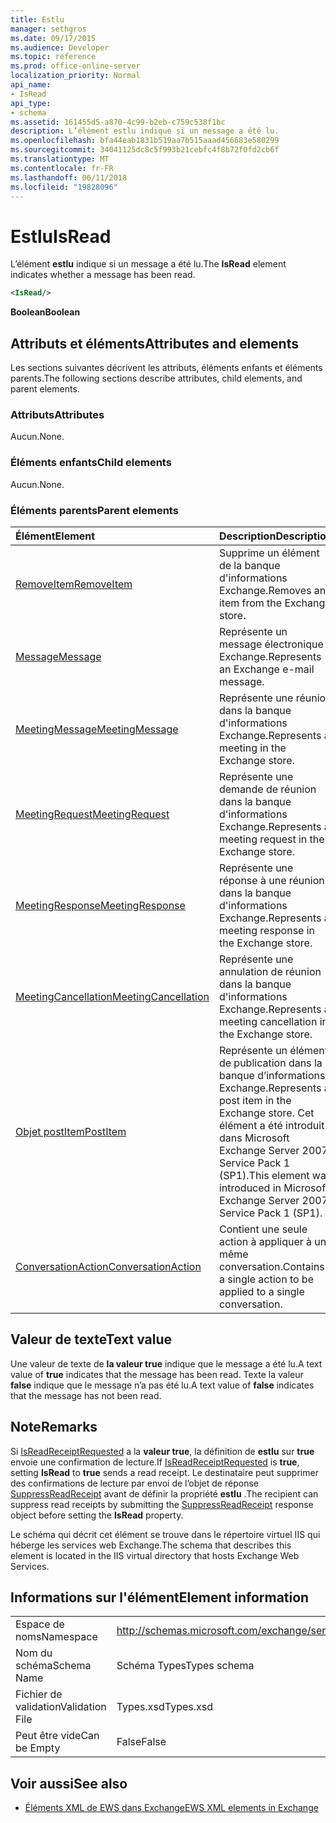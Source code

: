 ```yaml
---
title: Estlu
manager: sethgros
ms.date: 09/17/2015
ms.audience: Developer
ms.topic: reference
ms.prod: office-online-server
localization_priority: Normal
api_name:
- IsRead
api_type:
- schema
ms.assetid: 161455d5-a870-4c99-b2eb-c759c538f1bc
description: L’élément estlu indique si un message a été lu.
ms.openlocfilehash: bfa44eab1831b519aa7b515aaad456683e580299
ms.sourcegitcommit: 34041125dc8c5f993b21cebfc4f8b72f0fd2cb6f
ms.translationtype: MT
ms.contentlocale: fr-FR
ms.lasthandoff: 06/11/2018
ms.locfileid: "19828096"
---
```

# <a name="isread"></a><span data-ttu-id="191ae-103">Estlu</span><span class="sxs-lookup"><span data-stu-id="191ae-103">IsRead</span></span>

<span data-ttu-id="191ae-104">L’élément **estlu** indique si un message a été lu.</span><span class="sxs-lookup"><span data-stu-id="191ae-104">The **IsRead** element indicates whether a message has been read.</span></span> 
  
```XML
<IsRead/>
```

 <span data-ttu-id="191ae-105">**Boolean**</span><span class="sxs-lookup"><span data-stu-id="191ae-105">**Boolean**</span></span>
## <a name="attributes-and-elements"></a><span data-ttu-id="191ae-106">Attributs et éléments</span><span class="sxs-lookup"><span data-stu-id="191ae-106">Attributes and elements</span></span>

<span data-ttu-id="191ae-107">Les sections suivantes décrivent les attributs, éléments enfants et éléments parents.</span><span class="sxs-lookup"><span data-stu-id="191ae-107">The following sections describe attributes, child elements, and parent elements.</span></span>
  
### <a name="attributes"></a><span data-ttu-id="191ae-108">Attributs</span><span class="sxs-lookup"><span data-stu-id="191ae-108">Attributes</span></span>

<span data-ttu-id="191ae-109">Aucun.</span><span class="sxs-lookup"><span data-stu-id="191ae-109">None.</span></span>
  
### <a name="child-elements"></a><span data-ttu-id="191ae-110">Éléments enfants</span><span class="sxs-lookup"><span data-stu-id="191ae-110">Child elements</span></span>

<span data-ttu-id="191ae-111">Aucun.</span><span class="sxs-lookup"><span data-stu-id="191ae-111">None.</span></span>
  
### <a name="parent-elements"></a><span data-ttu-id="191ae-112">Éléments parents</span><span class="sxs-lookup"><span data-stu-id="191ae-112">Parent elements</span></span>

|<span data-ttu-id="191ae-113">**Élément**</span><span class="sxs-lookup"><span data-stu-id="191ae-113">**Element**</span></span>|<span data-ttu-id="191ae-114">**Description**</span><span class="sxs-lookup"><span data-stu-id="191ae-114">**Description**</span></span>|
|:-----|:-----|
|[<span data-ttu-id="191ae-115">RemoveItem</span><span class="sxs-lookup"><span data-stu-id="191ae-115">RemoveItem</span></span>](removeitem.md) <br/> |<span data-ttu-id="191ae-116">Supprime un élément de la banque d'informations Exchange.</span><span class="sxs-lookup"><span data-stu-id="191ae-116">Removes an item from the Exchange store.</span></span>  <br/> |
|[<span data-ttu-id="191ae-117">Message</span><span class="sxs-lookup"><span data-stu-id="191ae-117">Message</span></span>](message-ex15websvcsotherref.md) <br/> |<span data-ttu-id="191ae-118">Représente un message électronique Exchange.</span><span class="sxs-lookup"><span data-stu-id="191ae-118">Represents an Exchange e-mail message.</span></span>  <br/> |
|[<span data-ttu-id="191ae-119">MeetingMessage</span><span class="sxs-lookup"><span data-stu-id="191ae-119">MeetingMessage</span></span>](meetingmessage.md) <br/> |<span data-ttu-id="191ae-120">Représente une réunion dans la banque d'informations Exchange.</span><span class="sxs-lookup"><span data-stu-id="191ae-120">Represents a meeting in the Exchange store.</span></span>  <br/> |
|[<span data-ttu-id="191ae-121">MeetingRequest</span><span class="sxs-lookup"><span data-stu-id="191ae-121">MeetingRequest</span></span>](meetingrequest.md) <br/> |<span data-ttu-id="191ae-122">Représente une demande de réunion dans la banque d'informations Exchange.</span><span class="sxs-lookup"><span data-stu-id="191ae-122">Represents a meeting request in the Exchange store.</span></span>  <br/> |
|[<span data-ttu-id="191ae-123">MeetingResponse</span><span class="sxs-lookup"><span data-stu-id="191ae-123">MeetingResponse</span></span>](meetingresponse.md) <br/> |<span data-ttu-id="191ae-124">Représente une réponse à une réunion dans la banque d'informations Exchange.</span><span class="sxs-lookup"><span data-stu-id="191ae-124">Represents a meeting response in the Exchange store.</span></span>  <br/> |
|[<span data-ttu-id="191ae-125">MeetingCancellation</span><span class="sxs-lookup"><span data-stu-id="191ae-125">MeetingCancellation</span></span>](meetingcancellation.md) <br/> |<span data-ttu-id="191ae-126">Représente une annulation de réunion dans la banque d'informations Exchange.</span><span class="sxs-lookup"><span data-stu-id="191ae-126">Represents a meeting cancellation in the Exchange store.</span></span>  <br/> |
|[<span data-ttu-id="191ae-127">Objet postItem</span><span class="sxs-lookup"><span data-stu-id="191ae-127">PostItem</span></span>](postitem.md) <br/> |<span data-ttu-id="191ae-128">Représente un élément de publication dans la banque d’informations Exchange.</span><span class="sxs-lookup"><span data-stu-id="191ae-128">Represents a post item in the Exchange store.</span></span> <span data-ttu-id="191ae-129">Cet élément a été introduit dans Microsoft Exchange Server 2007 Service Pack 1 (SP1).</span><span class="sxs-lookup"><span data-stu-id="191ae-129">This element was introduced in Microsoft Exchange Server 2007 Service Pack 1 (SP1).</span></span>  <br/> |
|[<span data-ttu-id="191ae-130">ConversationAction</span><span class="sxs-lookup"><span data-stu-id="191ae-130">ConversationAction</span></span>](conversationaction.md) <br/> |<span data-ttu-id="191ae-131">Contient une seule action à appliquer à une même conversation.</span><span class="sxs-lookup"><span data-stu-id="191ae-131">Contains a single action to be applied to a single conversation.</span></span>  <br/> |
   
## <a name="text-value"></a><span data-ttu-id="191ae-132">Valeur de texte</span><span class="sxs-lookup"><span data-stu-id="191ae-132">Text value</span></span>

<span data-ttu-id="191ae-133">Une valeur de texte de **la valeur true** indique que le message a été lu.</span><span class="sxs-lookup"><span data-stu-id="191ae-133">A text value of **true** indicates that the message has been read.</span></span> <span data-ttu-id="191ae-134">Texte la valeur **false** indique que le message n’a pas été lu.</span><span class="sxs-lookup"><span data-stu-id="191ae-134">A text value of **false** indicates that the message has not been read.</span></span> 
  
## <a name="remarks"></a><span data-ttu-id="191ae-135">Note</span><span class="sxs-lookup"><span data-stu-id="191ae-135">Remarks</span></span>

<span data-ttu-id="191ae-136">Si [IsReadReceiptRequested](isreadreceiptrequested.md) a la **valeur true**, la définition de **estlu** sur **true** envoie une confirmation de lecture.</span><span class="sxs-lookup"><span data-stu-id="191ae-136">If [IsReadReceiptRequested](isreadreceiptrequested.md) is **true**, setting **IsRead** to **true** sends a read receipt.</span></span> <span data-ttu-id="191ae-137">Le destinataire peut supprimer des confirmations de lecture par envoi de l’objet de réponse [SuppressReadReceipt](suppressreadreceipt.md) avant de définir la propriété **estlu** .</span><span class="sxs-lookup"><span data-stu-id="191ae-137">The recipient can suppress read receipts by submitting the [SuppressReadReceipt](suppressreadreceipt.md) response object before setting the **IsRead** property.</span></span> 
  
<span data-ttu-id="191ae-138">Le schéma qui décrit cet élément se trouve dans le répertoire virtuel IIS qui héberge les services web Exchange.</span><span class="sxs-lookup"><span data-stu-id="191ae-138">The schema that describes this element is located in the IIS virtual directory that hosts Exchange Web Services.</span></span>
  
## <a name="element-information"></a><span data-ttu-id="191ae-139">Informations sur l'élément</span><span class="sxs-lookup"><span data-stu-id="191ae-139">Element information</span></span>

|||
|:-----|:-----|
|<span data-ttu-id="191ae-140">Espace de noms</span><span class="sxs-lookup"><span data-stu-id="191ae-140">Namespace</span></span>  <br/> |http://schemas.microsoft.com/exchange/services/2006/types  <br/> |
|<span data-ttu-id="191ae-141">Nom du schéma</span><span class="sxs-lookup"><span data-stu-id="191ae-141">Schema Name</span></span>  <br/> |<span data-ttu-id="191ae-142">Schéma Types</span><span class="sxs-lookup"><span data-stu-id="191ae-142">Types schema</span></span>  <br/> |
|<span data-ttu-id="191ae-143">Fichier de validation</span><span class="sxs-lookup"><span data-stu-id="191ae-143">Validation File</span></span>  <br/> |<span data-ttu-id="191ae-144">Types.xsd</span><span class="sxs-lookup"><span data-stu-id="191ae-144">Types.xsd</span></span>  <br/> |
|<span data-ttu-id="191ae-145">Peut être vide</span><span class="sxs-lookup"><span data-stu-id="191ae-145">Can be Empty</span></span>  <br/> |<span data-ttu-id="191ae-146">False</span><span class="sxs-lookup"><span data-stu-id="191ae-146">False</span></span>  <br/> |
   
## <a name="see-also"></a><span data-ttu-id="191ae-147">Voir aussi</span><span class="sxs-lookup"><span data-stu-id="191ae-147">See also</span></span>



- [<span data-ttu-id="191ae-148">Éléments XML de EWS dans Exchange</span><span class="sxs-lookup"><span data-stu-id="191ae-148">EWS XML elements in Exchange</span></span>](ews-xml-elements-in-exchange.md)

